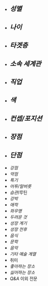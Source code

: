 - *성별*
	- 
- *나이*
	- 
- *타겟층*
	- 
- *소속 세계관*
	- 
- *직업*
	- 
- *색*
	- 
- *컨셉/포지션*
	- 
- *장점*
	- 
- *단점*
	- 
- *강점*
- *약점*
- *특기*
- *어투/말버릇*
- *습관*/루틴
- *강박*
- *애착*
- *좌우명*
- *두려운 것*
- *성장 계기*
- *성장 전후*
- *음식*
- *문학*
- *음악*
- *기타 예술 계열*
- 취미
- *좋아하는 장소*
- *싫어하는 장소*
- *Q&A*
이외 전문